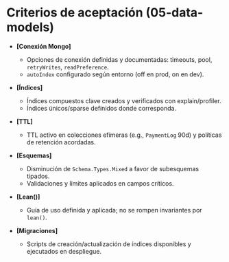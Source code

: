 # Criterios de aceptación (05-data-models)

- **[Conexión Mongo]**
  - Opciones de conexión definidas y documentadas: timeouts, pool, `retryWrites`, `readPreference`.
  - `autoIndex` configurado según entorno (off en prod, on en dev).

- **[Índices]**
  - Índices compuestos clave creados y verificados con explain/profiler.
  - Índices únicos/sparse definidos donde corresponda.

- **[TTL]**
  - TTL activo en colecciones efímeras (e.g., `PaymentLog` 90d) y políticas de retención acordadas.

- **[Esquemas]**
  - Disminución de `Schema.Types.Mixed` a favor de subesquemas tipados.
  - Validaciones y límites aplicados en campos críticos.

- **[Lean()]**
  - Guía de uso definida y aplicada; no se rompen invariantes por `lean()`.

- **[Migraciones]**
  - Scripts de creación/actualización de índices disponibles y ejecutados en despliegue.
